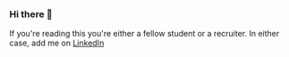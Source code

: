 ### Hi there 👋

If you're reading this you're either a fellow student or a recruiter.
In either case, add me on [LinkedIn](https://www.linkedin.com/in/logan-perry-din/)

<!--
**Logan-PD/Logan-PD** is a ✨ _special_ ✨ repository because its `README.md` (this file) appears on your GitHub profile.

Here are some ideas to get you started:

- 🔭 I’m currently working on ...
- 🌱 I’m currently learning ...
- 👯 I’m looking to collaborate on ...
- 🤔 I’m looking for help with ...
- 💬 Ask me about ...
- 📫 How to reach me: ...
- 😄 Pronouns: ...
- ⚡ Fun fact: ...
-->
